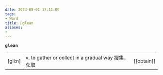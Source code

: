 ```yaml
---
date: 2023-08-01 17:11:00
tags: 
- Word
title: 📖glean
aliases: 
- 
---
```


<pre><strong>glean</strong></pre>
|   |   |   |
|---|---|---|
|[gli:n]|v. to gather or collect in a gradual way 搜集，获取|[[obtain]]|